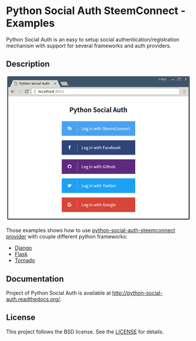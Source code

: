 # Python Social Auth SteemConnect - Examples

Python Social Auth is an easy to setup social authentication/registration
mechanism with support for several frameworks and auth providers. 

## Description

<p align="center">
  <img src="example-common/screenshots/screenshot.png" />
</p>

Those examples shows how to use [python-social-auth-steemconnect provider](https://github.com/wise-team/python-social-auth-steemconnect) with couple different python frameworks:

* [Django](https://www.djangoproject.com/)
* [Flask](http://flask.pocoo.org/)
* [Tornado](http://www.tornadoweb.org/en/stable/)

## Documentation

Project of Python Social Auth is available at http://python-social-auth.readthedocs.org/.

## License

This project follows the BSD license. See the [LICENSE](LICENSE) for details.
